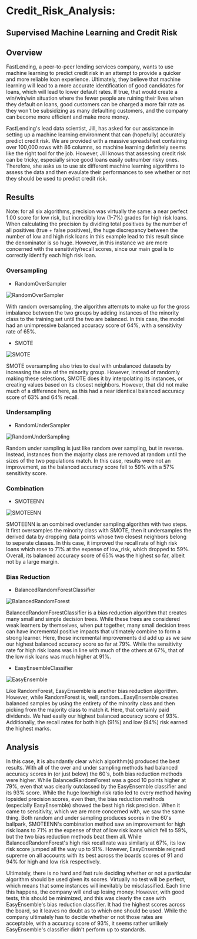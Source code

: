 # Credit_Risk_Analysis:
## Supervised Machine Learning and Credit Risk

## Overview

FastLending, a peer-to-peer lending services company, wants to use machine learning to predict credit risk in an attempt to provide a quicker and more reliable loan experience.  Ultimately, they believe that machine learning will lead to a more accurate identification of good candidates for loans, which will lead to lower default rates.  If true, that would create a win/win/win situation where the fewer people are ruining their lives when they default on loans, good customers can be charged a more fair rate as they won't be subsidizing as many defaulting customers, and the company can become more efficient and make more money.

FastLending's lead data scientist, Jill, has asked for our assistance in setting up a machine learning environment that can (hopefully) accurately predict credit risk.  We are provided with a massive spreadsheet containing over 100,000 rows with 86 columns, so machine learning definitely seems like the right tool for the job.  However, Jill knows that assessing credit risk can be tricky, especially since good loans easily outnumber risky ones.  Therefore, she asks us to use six different machine learning algorithms to assess the data and then evaulate their performances to see whether or not they should be used to predict credit risk.

## Results

Note: for all six algorithms, precision was virtually the same: a near perfect 1.00 score for low risk, but incredibly low (1-7%) grades for high risk loans.  When calculating the precision by dividing total positives by the number of all positives (true + false positives), the huge discrepancy between the number of low and high risk loans in this example lead to this result since the denominator is so huge.  However, in this instance we are more concerned with the sensitivity/recall scores, since our main goal is to correctly identify each high risk loan.

### Oversampling

* RandomOverSampler

![RandomOverSampler](https://github.com/Jeffstr00/Credit_Risk_Analysis/blob/main/Resources/RandomOverSampling.png)

With random oversampling, the algorithm attempts to make up for the gross imbalance between the two groups by adding instances of the minority class to the training set until the two are balanced.  In this case, the model had an unimpressive balanced accuracy score of 64%, with a sensitivity rate of 65%.

* SMOTE

![SMOTE](https://github.com/Jeffstr00/Credit_Risk_Analysis/blob/main/Resources/SMOTE.png)

SMOTE oversampling also tries to deal with unbalanced datasets by increasing the size of the minority group.  However, instead of randomly making these selections, SMOTE does it by interpolating its instances, or creating values based on its closest neighbors.  However, that did not make much of a difference here, as this had a near identical balanced accuracy score of 63% and 64% recall.

### Undersampling

* RandomUnderSampler

![RandomUnderSampling](https://github.com/Jeffstr00/Credit_Risk_Analysis/blob/main/Resources/RandomUnderSampling.png)

Random under sampling is just like random over sampling, but in reverse.  Instead, instances from the majority class are removed at random until the sizes of the two populations match.  In this case, results were not an improvement, as the balanced accuracy score fell to 59% with a 57% sensitivity score.

### Combination

* SMOTEENN

![SMOTEENN](https://github.com/Jeffstr00/Credit_Risk_Analysis/blob/main/Resources/SMOTEENN.png)

SMOTEENN is an combined over/under sampling algorithm with two steps.  It first oversamples the minority class with SMOTE, then it undersamples the derived data by dropping data points whose two closest neighbors belong to seperate classes.  In this case, it improved the recall rate of high risk loans which rose to 71% at the expense of low_risk, which dropped to 59%.  Overall, its balanced accuracy score of 65% was the highest so far, albeit not by a large margin.

### Bias Reduction

* BalancedRandomForestClassifier

![BalancedRandomForest](https://github.com/Jeffstr00/Credit_Risk_Analysis/blob/main/Resources/BalancedRandomForest.png)

BalancedRandomForestClassifier is a bias reduction algorithm that creates many small and simple decision trees.  While these trees are considered weak learners by themselves, when put together, many small decision trees can have incremental positive impacts that ultimately combine to form a strong learner.  Here, those incremental improvements did add up as we saw our highest balanced accuracy score so far at 79%.  While the sensitivity rate for high risk loans was in line with much of the others at 67%, that of the low risk loans was much higher at 91%.

* EasyEnsembleClassifier

![EasyEnsemble](https://github.com/Jeffstr00/Credit_Risk_Analysis/blob/main/Resources/EasyEnsemble.png)

Like RandomForest, EasyEnsemble is another bias reduction algorithm.  However, while RandomForest is, well, random...EasyEnsemble creates balanced samples by using the entirety of the minority class and then picking from the majority class to match it.  Here, that certainly paid dividends.  We had easily our highest balanced accuracy score of 93%.  Additionally, the recall rates for both high (91%) and low (94%) risk earned the highest marks.

## Analysis

In this case, it is abundantly clear which algorithm(s) produced the best results.  With all of the over and under sampling methods had balanced accuracy scores in (or just below) the 60's, both bias reduction methods were higher.  While BalancedRandomForest was a good 10 points higher at 79%, even that was clearly outclassed by the EasyEnsemble classifier and its 93% score.  While the huge low:high risk ratio led to every method having lopsided precision scores, even then, the bias reduction methods (especially EasyEnsemble) showed the best high risk precision.  When it came to sensitivity, which we are more concerned with, we saw the same thing.  Both random and under sampling produces scores in the 60's ballpark, SMOTEENN's combination method saw an improvement for high risk loans to 71% at the expense of that of low risk loans which fell to 59%, but the two bias reduction methods beat them all.  While BalancedRandomForest's high risk recall rate was similarly at 67%, its low risk score jumped all the way up to 91%.  However, EasyEnsemble reigned supreme on all accounts with its best across the boards scores of 91 and 94% for high and low risk respectively.

Ultimately, there is no hard and fast rule deciding whether or not a particular algorithm should be used given its scores.  Virtually no test will be perfect, which means that some instances will inevitably be misclassified.  Each time this happens, the company will end up losing money.  However, with good tests, this should be minimized, and this was clearly the case with EasyEnsemble's bias reduction classifier.  It had the highest scores across the board, so it leaves no doubt as to which one should be used.  While the company ultimately has to decide whether or not those rates are acceptable, with a accuracy score of 93%, it seems rather unlikely EasyEnsemble's classifier didn't perform up to standards.